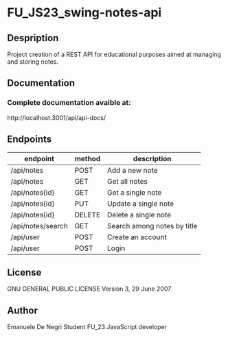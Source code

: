 # FU_JS23_swing-notes-api

## Despription

Project creation of a REST API for educational purposes aimed at managing and storing notes.

## Documentation

### Complete documentation avaible at:

http://localhost:3001/api/api-docs/

## Endpoints

| endpoint          | method | description                 |
| ----------------- | ------ | --------------------------- |
| /api/notes        | POST   | Add a new note              |
| /api/notes        | GET    | Get all notes               |
| /api/notes{id}    | GET    | Get a single note           |
| /api/notes{id}    | PUT    | Update a single note        |
| /api/notes{id}    | DELETE | Delete a single note        |
| /api/notes/search | GET    | Search among notes by title |
| /api/user         | POST   | Create an account           |
| /api/user         | POST   | Login                       |

## License

GNU GENERAL PUBLIC LICENSE
Version 3, 29 June 2007

## Author

Emanuele De Negri
Student FU_23
JavaScript developer
